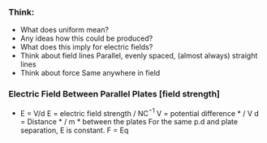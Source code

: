 ### Think:
- What does uniform mean?
- Any ideas how this could be produced?
- What does this imply for electric fields?
- Think about field lines
	Parallel, evenly spaced, (almost always) straight lines
- Think about force
	Same anywhere in field
### Electric Field Between Parallel Plates \[field strength]
- E = V/d
	E = electric field strength / NC$^{-1}$
	V = potential difference \* / V
	d = Distance \* / m
		\* between the plates
For the same p.d and plate separation, E is constant.
F = Eq
